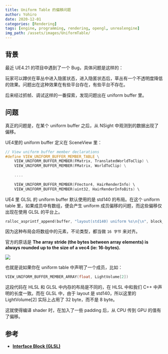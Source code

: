 ```yaml
---
title: Uniform Table 的偏移问题
author: Yohiro
date: 2020-12-01
categories: [Rendering]
tags: [engine, programming, rendering, opengl, unrealengine]
img_path: /assets/images/UniformTable/
---
```

## 背景

最近 UE4.21 的项目中遇到了一个 Bug，具体问题是这样的：

玩家可以蹲伏在草丛中进入隐匿状态，进入隐匿状态后，草丛有一个不透明度降低的效果。问题出在这种效果在有些平台存在，有些平台不存在。

后来经过抓帧、调试这样的一番探索，发现问题出在 uniform buffer 里。

## 问题

真正的问题是，在某个 uniform buffer 之后，从 NSight 中观测到的数据出现了偏移。

UE4里的 uniform buffer 定义在 SceneView 里：

```cpp
// View uniform buffer member declarations
#define VIEW_UNIFORM_BUFFER_MEMBER_TABLE \
    VIEW_UNIFORM_BUFFER_MEMBER(FMatrix, TranslatedWorldToClip) \
    VIEW_UNIFORM_BUFFER_MEMBER(FMatrix, WorldToClip) \
 
    ....
 
    VIEW_UNIFORM_BUFFER_MEMBER(FVector4, HairRenderInfo) \
    VIEW_UNIFORM_BUFFER_MEMBER(uint32, HairRenderInfoBits) \
```

UE4 里 GLSL 的 uniform buffer 默认使用的是 std140 的布局。在这个 uniform table 里，如果成员中有数组，便会产生 uniform 成员偏移的问题，而这些偏移仅出现在使用 GLSL 的平台上。

```cpp
ralloc_asprintf_append(buffer, "layout(std140) uniform %s\n{\n", block_name);
```

因为这种布局会将数组中的元素，不论类型，都当做 `16 字节` 来对齐。

官方的原话是 **The array stride (the bytes between array elements) is always rounded up to the size of a vec4 (ie: 16-bytes).**

![](Layout.png)

也就是说如果你在 uniform table 中声明了一个成员，比如：

```cpp
VIEW_UNIFORM_BUFFER_MEMBER_ARRAY(float, LightVolume[2])
```

这段代码在 HLSL 和 GLSL 中内存的布局是不同的，在 HLSL 中和我们 C++ 中声明的长度一致。而在 GLSL 中，由于 layout 是 std140，所以这里的 LightVolume[2] 实际上占用了 32 byte，而不是 8 byte。

这就使得编译 shader 时，在加入了一些 padding 后，从 CPU 传到 GPU 的值有了偏移。

## 参考

- [**Interface Block (GLSL)**](https://www.khronos.org/opengl/wiki/Interface_Block_(GLSL))